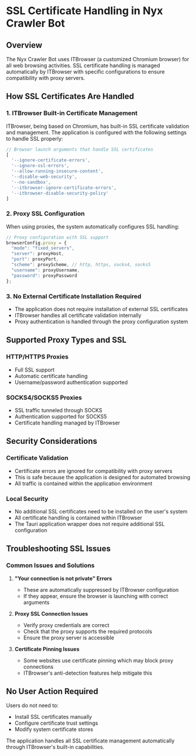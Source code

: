 # SSL Certificate Handling in Nyx Crawler Bot

## Overview
The Nyx Crawler Bot uses ITBrowser (a customized Chromium browser) for all web browsing activities. SSL certificate handling is managed automatically by ITBrowser with specific configurations to ensure compatibility with proxy servers.

## How SSL Certificates Are Handled

### 1. ITBrowser Built-in Certificate Management
ITBrowser, being based on Chromium, has built-in SSL certificate validation and management. The application is configured with the following settings to handle SSL properly:

```javascript
// Browser launch arguments that handle SSL certificates
[
  '--ignore-certificate-errors',
  '--ignore-ssl-errors', 
  '--allow-running-insecure-content',
  '--disable-web-security',
  '--no-sandbox',
  '--itbrowser-ignore-certificate-errors',
  '--itbrowser-disable-security-policy'
]
```

### 2. Proxy SSL Configuration
When using proxies, the system automatically configures SSL handling:

```javascript
// Proxy configuration with SSL support
browserConfig.proxy = {
  "mode": "fixed_servers",
  "server": proxyHost,
  "port": proxyPort,
  "scheme": proxyScheme, // http, https, socks4, socks5
  "username": proxyUsername,
  "password": proxyPassword
};
```

### 3. No External Certificate Installation Required
- The application does not require installation of external SSL certificates
- ITBrowser handles all certificate validation internally
- Proxy authentication is handled through the proxy configuration system

## Supported Proxy Types and SSL

### HTTP/HTTPS Proxies
- Full SSL support
- Automatic certificate handling
- Username/password authentication supported

### SOCKS4/SOCKS5 Proxies
- SSL traffic tunneled through SOCKS
- Authentication supported for SOCKS5
- Certificate handling managed by ITBrowser

## Security Considerations

### Certificate Validation
- Certificate errors are ignored for compatibility with proxy servers
- This is safe because the application is designed for automated browsing
- All traffic is contained within the application environment

### Local Security
- No additional SSL certificates need to be installed on the user's system
- All certificate handling is contained within ITBrowser
- The Tauri application wrapper does not require additional SSL configuration

## Troubleshooting SSL Issues

### Common Issues and Solutions

1. **"Your connection is not private" Errors**
   - These are automatically suppressed by ITBrowser configuration
   - If they appear, ensure the browser is launching with correct arguments

2. **Proxy SSL Connection Issues**
   - Verify proxy credentials are correct
   - Check that the proxy supports the required protocols
   - Ensure the proxy server is accessible

3. **Certificate Pinning Issues**
   - Some websites use certificate pinning which may block proxy connections
   - ITBrowser's anti-detection features help mitigate this

## No User Action Required
Users do not need to:
- Install SSL certificates manually
- Configure certificate trust settings
- Modify system certificate stores

The application handles all SSL certificate management automatically through ITBrowser's built-in capabilities.